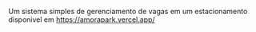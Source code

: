 Um sistema simples de gerenciamento de vagas em um estacionamento disponivel em https://amorapark.vercel.app/
